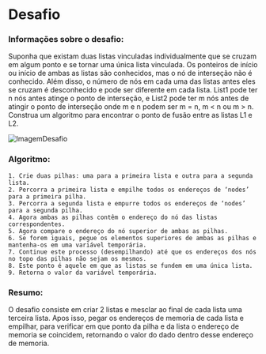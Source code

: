 # Desafio

### Informações sobre o desafio:

Suponha que existam duas listas vinculadas individualmente que se cruzam em algum ponto e se tornar uma única lista vinculada. Os ponteiros de início ou início de ambas as listas são conhecidos, mas o nó de interseção não é conhecido. Além disso, o número de nós em cada uma das listas antes eles se cruzam é desconhecido e pode ser diferente em cada lista. List1 pode ter n nós antes atinge o ponto de interseção, e List2 pode ter m nós antes de atingir o ponto de interseção onde m e n podem ser m = n, m < n ou m > n. Construa um algoritmo para encontrar o ponto de fusão entre as listas L1 e L2.

![ImagemDesafio](https://user-images.githubusercontent.com/48868859/170391352-5a046781-ca63-4fc9-871b-916b93c7d929.PNG)

### Algoritmo:

```
1. Crie duas pilhas: uma para a primeira lista e outra para a segunda lista.
2. Percorra a primeira lista e empilhe todos os endereços de ‘nodes’ para a primeira pilha.
3. Percorra a segunda lista e empurre todos os endereços de ‘nodes’ para a segunda pilha.
4. Agora ambas as pilhas contêm o endereço do nó das listas correspondentes.
5. Agora compare o endereço do nó superior de ambas as pilhas.
6. Se forem iguais, pegue os elementos superiores de ambas as pilhas e mantenha-os em uma variável temporária.
7. Continue este processo (desempilhando) até que os endereços dos nós no topo das pilhas não sejam os mesmos.
8. Este ponto é aquele em que as listas se fundem em uma única lista.
9. Retorna o valor da variável temporária.
```

### Resumo:

O desafio consiste em criar 2 listas e mesclar ao final de cada lista uma terceira lista. Apos isso, pegar os endereços de memoria de cada lista e empilhar, para verificar em que ponto da pilha e da lista o endereço de memoria se coincidem, retornando o valor do dado dentro desse endereço de memoria.
